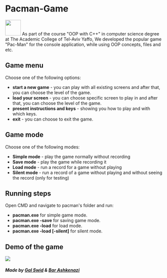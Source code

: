 # Pacman-Game  
<img height="50" src="https://user-images.githubusercontent.com/25181517/192106073-90fffafe-3562-4ff9-a37e-c77a2da0ff58.png">
As part of the course "OOP with C++" in computer science degree at The Academic College of Tel-Aviv Yaffo, 
We developed the popular game "Pac-Man" for the console application, while using OOP concepts, files and etc.

## Game menu
Choose one of the following options:
* **start a new game** - you can play with all existing screens and after that, you can choose the level of the game. 
* **load your screen** - you can choose specific screen to play in and after that, you can choose the level of the game. 
* **present instructions and keys** - showing you how to play and with which keys. 
* **exit** - you can choose to exit the game.

## Game mode
Choose one of the following modes:
* **Simple mode** - play the game normally without recording
* **Save mode** - play the game while recording it
* **Load mode** - run a record for a game without playing
* **Silent mode** - run a record of a game without playing and without seeing the record (only for testing)

## Running steps
Open CMD and navigate to pacman's folder and run:
 * **pacman.exe** for simple game mode.
 * **pacman.exe -save** for saving game mode.
 * **pacman.exe -load** for load mode.
 * **pacman.exe -load [-silent]** for silent mode.
 
## Demo of the game
![](https://s4.gifyu.com/images/Demo-Pac-Man.gif)

##### Made by [Gal Swid](https://github.com/GalSwid) & [Bar Ashkenazi](https://github.com/barashken)  
